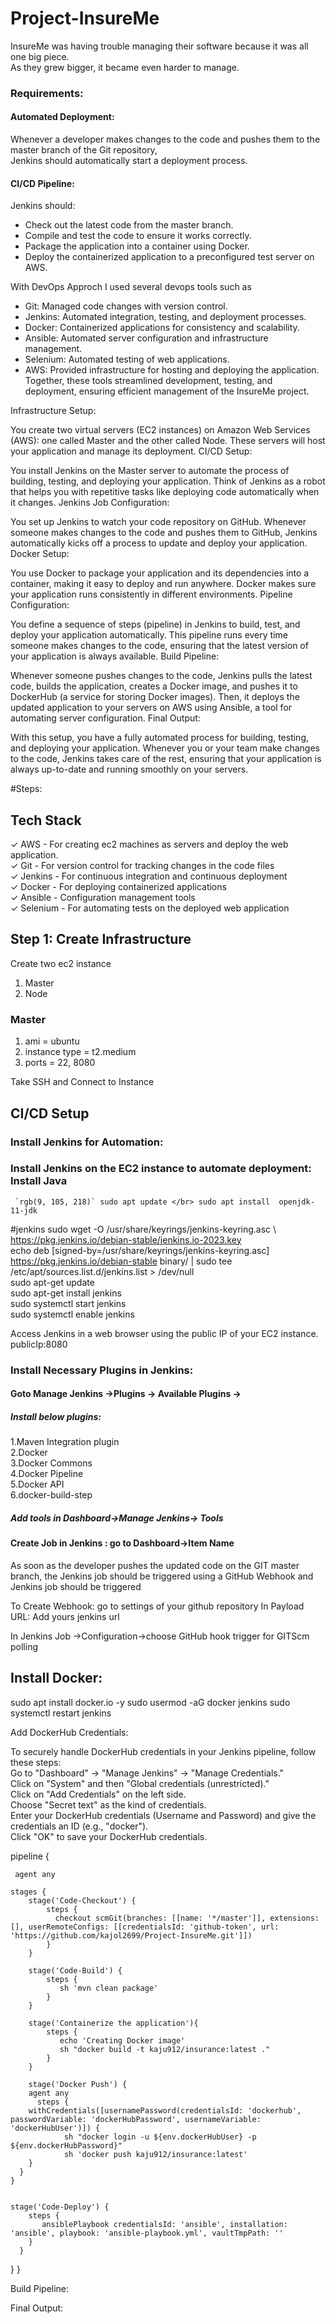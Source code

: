 # Project-InsureMe 

InsureMe was having trouble managing their software because it was all one big piece. </br>
As they grew bigger, it became even harder to manage. <br>

### Requirements:

#### Automated Deployment:</br>
Whenever a developer makes changes to the code and pushes them to the master branch of the Git repository, </br>
Jenkins should automatically start a deployment process.
</br>
#### CI/CD Pipeline: </br>
Jenkins should: </br>
 
* Check out the latest code from the master branch.</br>
* Compile and test the code to ensure it works correctly.</br>
* Package the application into a container using Docker.</br>
* Deploy the containerized application to a preconfigured test server on AWS.</br>

With DevOps Approch I used several devops tools such as  <br>

- Git: Managed code changes with version control. </br>
- Jenkins: Automated integration, testing, and deployment processes. </br>
- Docker: Containerized applications for consistency and scalability. </br>
- Ansible: Automated server configuration and infrastructure management. </br>
- Selenium: Automated testing of web applications. </br>
- AWS: Provided infrastructure for hosting and deploying the application. </br>
 Together, these tools streamlined development, testing, and deployment, ensuring efficient management of the InsureMe project. </br>


Infrastructure Setup:

You create two virtual servers (EC2 instances) on Amazon Web Services (AWS): one called Master and the other called Node.
These servers will host your application and manage its deployment.
CI/CD Setup:

You install Jenkins on the Master server to automate the process of building, testing, and deploying your application.
Think of Jenkins as a robot that helps you with repetitive tasks like deploying code automatically when it changes.
Jenkins Job Configuration:

You set up Jenkins to watch your code repository on GitHub.
Whenever someone makes changes to the code and pushes them to GitHub, Jenkins automatically kicks off a process to update and deploy your application.
Docker Setup:

You use Docker to package your application and its dependencies into a container, making it easy to deploy and run anywhere.
Docker makes sure your application runs consistently in different environments.
Pipeline Configuration:

You define a sequence of steps (pipeline) in Jenkins to build, test, and deploy your application automatically.
This pipeline runs every time someone makes changes to the code, ensuring that the latest version of your application is always available.
Build Pipeline:

Whenever someone pushes changes to the code, Jenkins pulls the latest code, builds the application, creates a Docker image, and pushes it to DockerHub (a service for storing Docker images).
Then, it deploys the updated application to your servers on AWS using Ansible, a tool for automating server configuration.
Final Output:

With this setup, you have a fully automated process for building, testing, and deploying your application.
Whenever you or your team make changes to the code, Jenkins takes care of the rest, ensuring that your application is always up-to-date and running smoothly on your servers.

#Steps:
## Tech Stack
✓ AWS - For creating ec2 machines as servers and deploy the web application. </br>
✓ Git - For version control for tracking changes in the code files </br>
✓ Jenkins - For continuous integration and continuous deployment  </br>
✓ Docker - For deploying containerized applications </br>
✓ Ansible - Configuration management tools  </br>
✓ Selenium - For automating tests on the deployed web application </br>

## Step 1: Create Infrastructure
Create two ec2 instance 
1. Master
2. Node
### Master
1. ami = ubuntu
2. instance type = t2.medium
3. ports =  22, 8080
   
Take SSH and Connect to Instance
## CI/CD Setup

### Install Jenkins for Automation:
### Install Jenkins on the EC2 instance to automate deployment: Install Java
`` 	`rgb(9, 105, 218)`
sudo apt update </br>
sudo apt install  openjdk-11-jdk
``



#jenkins
sudo wget -O /usr/share/keyrings/jenkins-keyring.asc \   </br>
https://pkg.jenkins.io/debian-stable/jenkins.io-2023.key  </br>
echo deb [signed-by=/usr/share/keyrings/jenkins-keyring.asc] \
https://pkg.jenkins.io/debian-stable binary/ | sudo tee \
/etc/apt/sources.list.d/jenkins.list > /dev/null   </br>
sudo apt-get update    </br>
sudo apt-get install jenkins   </br>
sudo systemctl start jenkins    </br>
sudo systemctl enable jenkins   </br>


Access Jenkins in a web browser using the public IP of your EC2 instance.
publicIp:8080


### Install Necessary Plugins in Jenkins:

#### Goto Manage Jenkins →Plugins → Available Plugins →

##### Install below plugins:
1.Maven Integration plugin  </br>
2.Docker  </br>
3.Docker Commons  </br>
4.Docker Pipeline  </br>
5.Docker API  </br>
6.docker-build-step  </br>

##### Add tools in  Dashboard->Manage Jenkins-> Tools


#### Create Job in Jenkins : go to Dashboard->Item Name


As soon as the developer pushes the updated code on the GIT master branch, the Jenkins job should be triggered using a GitHub Webhook and Jenkins job should be triggered

To Create Webhook: go to settings of your github repository 
In Payload URL: Add yours jenkins url

In Jenkins Job ->Configuration->choose GitHub hook trigger for GITScm polling


## Install  Docker:

sudo apt install docker.io -y
sudo usermod -aG docker jenkins
sudo systemctl restart jenkins

Add DockerHub Credentials:

To securely handle DockerHub credentials in your Jenkins pipeline, follow these steps: </br>
Go to "Dashboard" → "Manage Jenkins" → "Manage Credentials." </br>
Click on "System" and then "Global credentials (unrestricted)."  </br>
Click on "Add Credentials" on the left side.    </br>
Choose "Secret text" as the kind of credentials.  </br>
Enter your DockerHub credentials (Username and Password) and give the credentials an ID (e.g., "docker"). </br>
Click "OK" to save your DockerHub credentials. </br>

pipeline {
    
     agent any

    stages {
        stage('Code-Checkout') {
            steps {
              checkout scmGit(branches: [[name: '*/master']], extensions: [], userRemoteConfigs: [[credentialsId: 'github-token', url: 'https://github.com/kajol2699/Project-InsureMe.git']])
            }
        }
        
        stage('Code-Build') {
            steps {
               sh 'mvn clean package'
            }
        }
        
        stage('Containerize the application'){
            steps { 
               echo 'Creating Docker image'
               sh "docker build -t kaju912/insurance:latest ."
            }
        }
        
        stage('Docker Push') {
    	agent any
          steps {
       	withCredentials([usernamePassword(credentialsId: 'dockerhub', passwordVariable: 'dockerHubPassword', usernameVariable: 'dockerHubUser')]) {
            	sh "docker login -u ${env.dockerHubUser} -p ${env.dockerHubPassword}"
                sh 'docker push kaju912/insurance:latest'
        }
      }
    }
    
      
    stage('Code-Deploy') {
        steps {
           ansiblePlaybook credentialsId: 'ansible', installation: 'ansible', playbook: 'ansible-playbook.yml', vaultTmpPath: ''       
        }
      }
    
   }
}



Build Pipeline:




Final Output:
